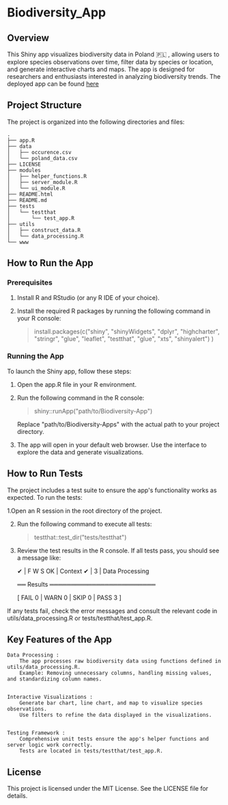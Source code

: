 # Biodiversity_App


## Overview 

This Shiny app visualizes biodiversity data in Poland 🇵🇱 , allowing users to explore species observations over time, filter data by species or location, 
and generate interactive charts and maps. 
The app is designed for researchers and enthusiasts interested in analyzing biodiversity trends. 
The deployed app can be found [here]("https://andch552.shinyapps.io/Biodiversity_App/")

## Project Structure 

The project is organized into the following directories and files: 

    .
    ├── app.R
    ├── data
    │   ├── occurence.csv
    │   └── poland_data.csv
    ├── LICENSE
    ├── modules
    │   ├── helper_functions.R
    │   ├── server_module.R
    │   └── ui_module.R
    ├── README.html
    ├── README.md
    ├── tests
    │   └── testthat
    │       └── test_app.R
    ├── utils
    │   ├── construct_data.R
    │   └── data_processing.R
    └── www

 
## How to Run the App 

### Prerequisites 

1. Install R and RStudio (or any R IDE of your choice).
2. Install the required R packages by running the following command in your R console:

    
    > install.packages(c("shiny", 
                        "shinyWidgets", 
                        "dplyr",
                        "highcharter",
                        "stringr",
                        "glue", 
                        "leaflet", 
                        "testthat",
                        "glue",
                        "xts",
                        "shinyalert")
                        )
     

### Running the App 

To launch the Shiny app, follow these steps: 

1. Open the app.R file in your R environment. 

2. Run the following command in the R console: 

     

     
    
    > shiny::runApp("path/to/Biodiversity-App")
     
     

    Replace "path/to/Biodiversity-Apps" with the actual path to your project directory. 

3. The app will open in your default web browser. Use the interface to explore the data and generate visualizations. 
     

## How to Run Tests 

The project includes a test suite to ensure the app's functionality works as expected. To run the tests: 

1.Open an R session in the root directory of the project. 

2. Run the following command to execute all tests: 
  
    
    > testthat::test_dir("tests/testthat")
 
 

3. Review the test results in the R console. If all tests pass, you should see a message like: 
 

     ✔ | F W  S  OK | Context
     ✔ |          3 | Data Processing                                                                                                                                         

     ══ Results ═════════════════════════
   
     [ FAIL 0 | WARN 0 | SKIP 0 | PASS 3 ]
     
     
     

If any tests fail, check the error messages and consult the relevant code in utils/data_processing.R or tests/testthat/test_app.R. 

## Key Features of the App 

    Data Processing : 
        The app processes raw biodiversity data using functions defined in utils/data_processing.R.
        Example: Removing unnecessary columns, handling missing values, and standardizing column names.
         

    Interactive Visualizations : 
        Generate bar chart, line chart, and map to visualize species observations.
        Use filters to refine the data displayed in the visualizations.
         

    Testing Framework : 
        Comprehensive unit tests ensure the app's helper functions and server logic work correctly.
        Tests are located in tests/testthat/test_app.R.
         


## License 

This project is licensed under the MIT License. See the LICENSE file for details. 
